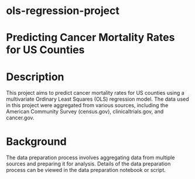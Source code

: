 # ols-regression-project
# Predicting Cancer Mortality Rates for US Counties
# Description
This project aims to predict cancer mortality rates for US counties using a multivariate Ordinary Least Squares (OLS) regression model. The data used in this project were aggregated from various sources, including the American Community Survey (census.gov), clinicaltrials.gov, and cancer.gov.

# Background
The data preparation process involves aggregating data from multiple sources and preparing it for analysis. Details of the data preparation process can be viewed in the data preparation notebook or script.
